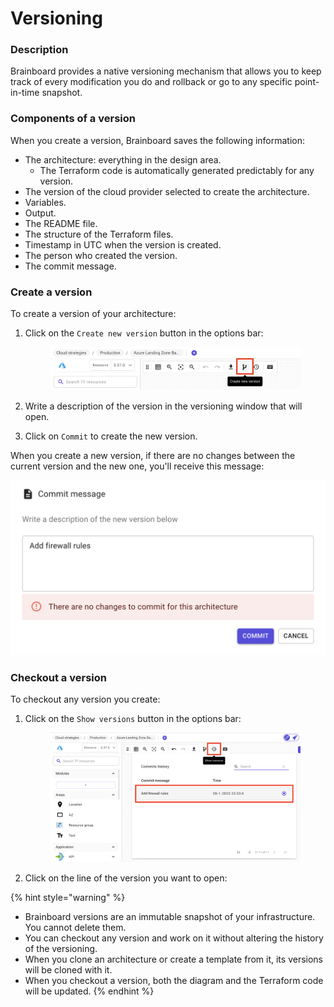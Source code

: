 # Versioning

### Description

Brainboard provides a native versioning mechanism that allows you to keep track of every modification you do and rollback or go to any specific point-in-time snapshot.

### Components of a version

When you create a version, Brainboard saves the following information:

* The architecture: everything in the design area.
  * The Terraform code is automatically generated predictably for any version.
* The version of the cloud provider selected to create the architecture.
* Variables.
* Output.
* The README file.
* The structure of the Terraform files.
* Timestamp in UTC when the version is created.
* The person who created the version.
* The commit message.

### Create a version

To create a version of your architecture:

1.  Click on the `Create new version` button in the options bar:&#x20;

    <figure><img src="../../.gitbook/assets/create-new-architecture-version.png" alt=""><figcaption></figcaption></figure>
2. Write a description of the version in the versioning window that will open.
3. Click on `Commit` to create the new version.

When you create a new version, if there are no changes between the current version and the new one, you'll receive this message:

![No changes message](../../.gitbook/assets/no-changes-message-versioning.png)

### Checkout a version

To checkout any version you create:

1.  Click on the `Show versions` button in the options bar:&#x20;

    <figure><img src="../../.gitbook/assets/checkout-architecture-version.png" alt=""><figcaption></figcaption></figure>
2. Click on the line of the version you want to open:

{% hint style="warning" %}


* Brainboard versions are an immutable snapshot of your infrastructure. You cannot delete them.
* You can checkout any version and work on it without altering the history of the versioning.
* When you clone an architecture or create a template from it, its versions will be cloned with it.
* When you checkout a version, both the diagram and the Terraform code will be updated.
{% endhint %}

